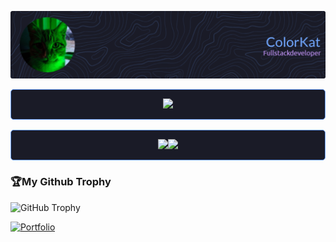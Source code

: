 ![Header](./assets/header.png)


<div style="display: flex; justify-content: center; align-items: center; background: #1A1B27; border-radius: 5px; border: 1px solid #70A5FD; margin-bottom: 1rem">

![](https://github-readme-streak-stats.herokuapp.com/?user=Color-Kat&theme=tokyonight&hide_border=true)

</div>

<div style="display: flex; flex-wrap: wrap; justify-content: center; align-items: center; background: #1A1B27; border-radius: 5px; border: 1px solid #70A5FD;">

![](https://github-readme-stats.vercel.app/api/top-langs/?username=Color-Kat&theme=tokyonight&hide_border=true&include_all_commits=true&count_private=true&layout=compact&card_height=195)

![](https://github-readme-stats.vercel.app/api?username=Color-Kat&theme=tokyonight&hide_border=true&include_all_commits=true&count_private=true)

</div>

### 🏆My Github Trophy
![GitHub Trophy](https://github-profile-trophy.vercel.app/?username=Color-Kat&theme=tokyonight)

<a href="https://https://kwork.ru/user/colorkat">
  <img src="https://img.shields.io/badge/Portfolio-543DE0?style=for-the-badge&logo=About.me&logoColor=white" alt="Portfolio" style="height:22px;">
</a>


<div align="center">
 <img 
    alt="" 
    src=""
    style="margin-bottom: 1rem;"
    />
</div>

